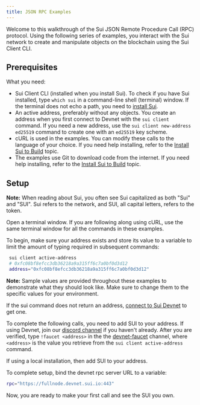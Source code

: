 ```yaml
---
title: JSON RPC Examples
---
```


Welcome to this walkthrough of the Sui JSON Remote Procedure Call (RPC) protocol. Using the following series of examples, you interact with the Sui network to create and manipulate objects on the blockchain using the Sui Client CLI.

## Prerequisites

What you need:
* Sui Client CLI (installed when you install Sui). To check if you have Sui installed, type `which sui` in a command-line shell (terminal) window. If the terminal does not echo a path, you need to [install Sui](/devnet/build/install).
* An active address, preferably without any objects. You create an address when you first connect to Devnet with the `sui client` command. If you need a new address, use the `sui client new-address ed25519` command to create one with an `ed25519` key scheme.   
* cURL is used in the examples. You can modify these calls to the language of your choice. If you need help installing, refer to the [Install Sui to Build](/build/install) topic.
* The examples use Git to download code from the internet. If you need help installing, refer to the [Install Sui to Build](/build/install) topic.

## Setup

**Note:** When reading about Sui, you often see Sui capitalized as both "Sui" and "SUI". Sui refers to the network, and SUI, all capital letters, refers to the token.

Open a terminal window. If you are following along using cURL, use the same terminal window for all the commands in these examples.

To begin, make sure your address exists and store its value to a variable to limit the amount of typing required in subsequent commands: 

```sh
 sui client active-address
 # 0xfc08bf8efcc3db36218a9a315ff6c7a0bf0d3d12
 address="0xfc08bf8efcc3db36218a9a315ff6c7a0bf0d3d12"
```

**Note:** Sample values are provided throughout these examples to demonstrate what they should look like. Make sure to change them to the specific values for your environment.  

If the sui command does not return an address, [connect to Sui Devnet](https://docs.sui.io/build/devnet) to get one. 

To complete the following calls, you need to add SUI to your address. If using Devnet, join our [discord channel](https://discord.gg/sui) if you haven't already. After you are verified, type `!faucet <address>` in the the [devnet-faucet](https://discord.com/channels/916379725201563759/971488439931392130) channel, where `<address>` is the value you retrieve from the `sui client active-address` command.

If using a local installation, then add SUI to your address.

To complete setup, bind the devnet rpc server URL to a variable:

```sh
rpc="https://fullnode.devnet.sui.io:443"
```

Now, you are ready to make your first call and see the SUI you own.
